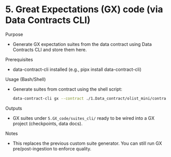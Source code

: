 # 5. Great Expectations (GX) code (via Data Contracts CLI)

Purpose
- Generate GX expectation suites from the data contract using Data Contracts CLI and store them here.

Prerequisites
- data-contract-cli installed (e.g., pipx install data-contract-cli)

Usage (Bash/Shell)
- Generate suites from contract using the shell script:

  
  ```bash
  data-contract-cli gx --contract ./1.Data_contract/olist_mini/contract.yaml --out ./5.GX_code/suites_cli
  ```

Outputs
- GX suites under `5.GX_code/suites_cli/` ready to be wired into a GX project (checkpoints, data docs).

Notes
- This replaces the previous custom suite generator. You can still run GX pre/post-ingestion to enforce quality.